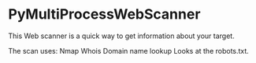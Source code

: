 # PyMultiProcessWebScanner
This Web scanner is a quick way to get information about your target. 

The scan uses:
Nmap
Whois
Domain name lookup
Looks at the robots.txt.
